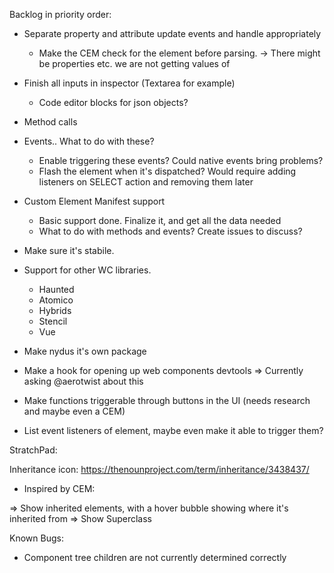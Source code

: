 Backlog in priority order:

- Separate property and attribute update events and handle appropriately
    - Make the CEM check for the element before parsing.
    -> There might be properties etc. we are not getting values of 
- Finish all inputs in inspector (Textarea for example)
    - Code editor blocks for json objects?

- Method calls
- Events.. What to do with these?
    - Enable triggering these events? Could native events bring problems?
    - Flash the element when it's dispatched? Would require adding listeners on SELECT action and removing them later

- Custom Element Manifest support
    - Basic support done. Finalize it, and get all the data needed
    - What to do with methods and events? Create issues to discuss?
- Make sure it's stabile.
- Support for other WC libraries. 
    - Haunted
    - Atomico
    - Hybrids
    - Stencil
    - Vue

- Make nydus it's own package
- Make a hook for opening up web components devtools => Currently asking @aerotwist about this
- Make functions triggerable through buttons in the UI (needs research and maybe even a CEM)
- List event listeners of element, maybe even make it able to trigger them?


StratchPad:

Inheritance icon: 
https://thenounproject.com/term/inheritance/3438437/


- Inspired by CEM:

=> Show inherited elements, with a hover bubble showing where it's inherited from
=> Show Superclass


Known Bugs:

- Component tree children are not currently determined correctly

